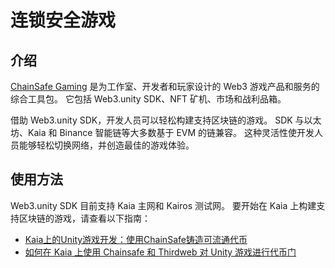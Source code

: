 # 连锁安全游戏

## 介绍

[ChainSafe Gaming](https://docs.gaming.chainsafe.io/) 是为工作室、开发者和玩家设计的 Web3 游戏产品和服务的综合工具包。 它包括 Web3.unity SDK、NFT 矿机、市场和战利品箱。

借助 Web3.unity SDK，开发人员可以轻松构建支持区块链的游戏。 SDK 与以太坊、Kaia 和 Binance 智能链等大多数基于 EVM 的链兼容。 这种灵活性使开发人员能够轻松切换网络，并创造最佳的游戏体验。

## 使用方法

Web3.unity SDK 目前支持 Kaia 主网和 Kairos 测试网。 要开始在 Kaia 上构建支持区块链的游戏，请查看以下指南：

- [Kaia上的Unity游戏开发：使用ChainSafe铸造可流通代币](https://medium.com/kaiachain/unity-game-development-on-kaia-minting-fungible-tokens-with-chainsafe-beea9022c42d)
- [如何在 Kaia 上使用 Chainsafe 和 Thirdweb 对 Unity 游戏进行代币门](https://medium.com/kaiachain/how-to-token-gate-a-unity-game-using-chainsafe-and-thirdweb-on-kaia-93c574519da2)

